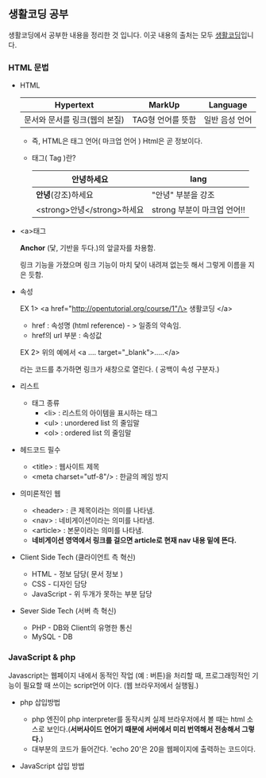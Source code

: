 ## 생활코딩 공부

생활코딩에서 공부한 내용을 정리한 것 입니다. 이곳 내용의 출처는 모두 [생활코딩](https://www.opentutorials.org/)입니다.

### HTML 문법

- HTML 

  | Hypertext         | MarkUp      | Language |
  | ----------------- | ----------- | -------- |
  | 문서와 문서를 링크(웹의 본질) | TAG형 언어를 뜻함 | 일반 음성 언어 |

  - 즉, HTML은 태그 언어( 마크업 언어 ) Html은 곧 정보이다.

  - 태그( Tag )란?

    | 안녕하세요                      | lang                |
    | -------------------------- | ------------------- |
    | **안녕**(강조)하세요              | "안녕" 부분을 강조         |
    | \<strong\>안녕\</strong\>하세요 | strong 부분이 마크업 언어!! |

- \<a\>태그

  **Anchor** (닻, 기반을 두다.)의 앞글자를 차용함.

  링크 기능을 가졌으며 링크 기능이 마치 닻이 내려져 없는듯 해서 그렇게 이름을 지은 듯함.

- 속성 

  EX 1> \<a href="http://opentutorial.org/course/1"/\> 생활코딩 \</a\>

  - href : 속성명 (html reference) - > 일종의 약속임.
  - href의 url 부분 : 속성값

  EX 2> 위의 예에서 \<a .... target="_blank"\>.....\</a\>

  라는 코드를 추가하면 링크가 새창으로 열린다. ( 공백이 속성 구분자.)

- 리스트

  - 태그 종류
    - \<li\> : 리스트의 아이템을 표시하는 태그
    - \<ul\> : unordered list 의 줄임말
    - \<ol> : ordered list 의 줄임말

- 헤드코드 필수

  - \<title\> : 웹사이트 제목
  - \<meta charset="utf-8"/\> : 한글의 께임 방지

- 의미론적인 웹

  - \<header> : 큰 제목이라는 의미를 나타냄.
  - \<nav> : 네비게이션이라는 의미를 나타냄.
  - \<article> : 본문이라는 의미를 나타냄.
  - **네비게이션 영역에서 링크를 걸으면 article로 현재 nav 내용 밑에 뜬다.**

- Client Side Tech (클라이언트 측 혁신)

  - HTML - 정보 담당( 문서 정보 )
  - CSS - 디자인 담당
  - JavaScript - 위 두개가 못하는 부분 담당


- Sever Side Tech (서버 측 혁신)
  - PHP - DB와 Client의 유명한 통신
  - MySQL - DB

### JavaScript & php

 Javascript는 웹페이지 내에서 동적인 작업 (예 : 버튼)을 처리할 때, 프로그래밍적인 기능이 필요할 때 쓰이는 script언어 이다. (웹 브라우저에서 실행됨.)

- php 삽입방법

  - php 엔진이 php interpreter를 동작시켜 실제 브라우저에서 볼 때는 html 소스로 보인다.(**서버사이드 언어기 때분에 서버에서 미리 번역해서 전송해서 그렇다.**)
  
  <?php // 예는 태그가 아니다.
  echo 20;
  ?>

  - 대부분의 코드가 들어간다. 'echo 20'은 20을 웹페이지에 출력하는 코드이다.

- JavaScript 삽입 방법
